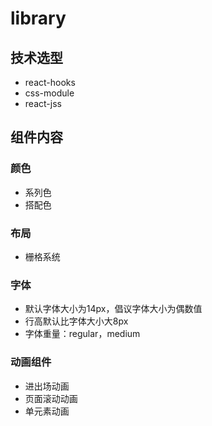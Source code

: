 # library

## 技术选型

- react-hooks
- css-module
- react-jss

## 组件内容

### 颜色

- 系列色
- 搭配色  

### 布局

- 栅格系统

### 字体

- 默认字体大小为14px，倡议字体大小为偶数值
- 行高默认比字体大小大8px
- 字体重量：regular，medium

### 动画组件

- 进出场动画
- 页面滚动动画
- 单元素动画
